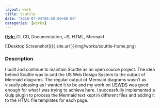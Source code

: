 ```yaml
---
layout: work
title: Scuttle
date: "2016-07-04T00:00:00+00:00"
categories: [works]
---
```


<a href="https://rog.gr/scuttle" target="_blank">
  <strong>tl;dr:</strong>
</a> CI, CD, Documentation, JS, HTML, Mermaid

![Desktop Screenshot]({{ site.url }}/img/works/scuttle-home.png)

### Description

I built and continue to maintain Scuttle as an open source project. The idea
behind Scuttle was to add the US Web Design System to the output of Mermaid
diagrams. The regular output of Mermaid diagrams wasn't as visually pleasing as
I wanted it to be and my work on [USWDS][uswds] was good enough for what I was
trying to achieve here. I successfully implemented a Gulp plugin to process the
Mermaid text kept in different files and adding it to the HTML file templates
for each page.

[uswds]: https://designsystem.digital.gov "A design system for the federal government."
